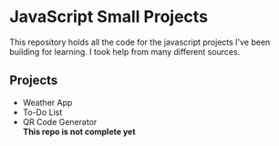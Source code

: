 # JavaScript Small Projects

This repository holds all the code for the javascript projects I've been building for learning. I took help from many different sources.

## Projects
- Weather App
- To-Do List
- QR Code Generator <br>
**This repo is not complete yet**
